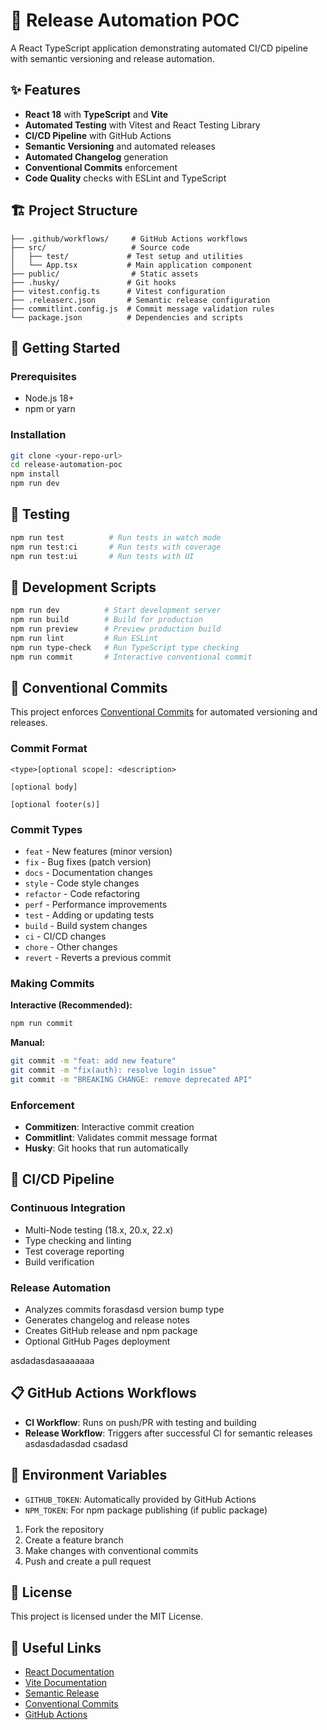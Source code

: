 # 🚀 Release Automation POC

A React TypeScript application demonstrating automated CI/CD pipeline with semantic versioning and release automation.

## ✨ Features

- **React 18** with **TypeScript** and **Vite**
- **Automated Testing** with Vitest and React Testing Library
- **CI/CD Pipeline** with GitHub Actions
- **Semantic Versioning** and automated releases
- **Automated Changelog** generation
- **Conventional Commits** enforcement
- **Code Quality** checks with ESLint and TypeScript

## 🏗️ Project Structure

```
├── .github/workflows/     # GitHub Actions workflows
├── src/                   # Source code
│   ├── test/             # Test setup and utilities
│   └── App.tsx           # Main application component
├── public/                # Static assets
├── .husky/               # Git hooks
├── vitest.config.ts      # Vitest configuration
├── .releaserc.json       # Semantic release configuration
├── commitlint.config.js  # Commit message validation rules
└── package.json          # Dependencies and scripts
```

## 🚀 Getting Started

### Prerequisites

- Node.js 18+
- npm or yarn

### Installation

```bash
git clone <your-repo-url>
cd release-automation-poc
npm install
npm run dev
```

## 🧪 Testing

```bash
npm run test          # Run tests in watch mode
npm run test:ci       # Run tests with coverage
npm run test:ui       # Run tests with UI
```

## 🔧 Development Scripts

```bash
npm run dev          # Start development server
npm run build        # Build for production
npm run preview      # Preview production build
npm run lint         # Run ESLint
npm run type-check   # Run TypeScript type checking
npm run commit       # Interactive conventional commit
```

## 📝 Conventional Commits

This project enforces [Conventional Commits](https://www.conventionalcommits.org/) for automated versioning and releases.

### Commit Format

```
<type>[optional scope]: <description>

[optional body]

[optional footer(s)]
```

### Commit Types

- `feat` - New features (minor version)
- `fix` - Bug fixes (patch version)
- `docs` - Documentation changes
- `style` - Code style changes
- `refactor` - Code refactoring
- `perf` - Performance improvements
- `test` - Adding or updating tests
- `build` - Build system changes
- `ci` - CI/CD changes
- `chore` - Other changes
- `revert` - Reverts a previous commit

### Making Commits

**Interactive (Recommended):**

```bash
npm run commit
```

**Manual:**

```bash
git commit -m "feat: add new feature"
git commit -m "fix(auth): resolve login issue"
git commit -m "BREAKING CHANGE: remove deprecated API"
```

### Enforcement

- **Commitizen**: Interactive commit creation
- **Commitlint**: Validates commit message format
- **Husky**: Git hooks that run automatically

## 🚀 CI/CD Pipeline

### Continuous Integration

- Multi-Node testing (18.x, 20.x, 22.x)
- Type checking and linting
- Test coverage reporting
- Build verification

### Release Automation

- Analyzes commits forasdasd version bump type
- Generates changelog and release notes
- Creates GitHub release and npm package
- Optional GitHub Pages deployment

asdadasdasaaaaaaa

## 📋 GitHub Actions Workflows

- **CI Workflow**: Runs on push/PR with testing and building
- **Release Workflow**: Triggers after successful CI for semantic releases
  asdasdadasdad
  csadasd

## 🔐 Environment Variables

- `GITHUB_TOKEN`: Automatically provided by GitHub Actions
- `NPM_TOKEN`: For npm package publishing (if public package)

1. Fork the repository
2. Create a feature branch
3. Make changes with conventional commits
4. Push and create a pull request

## 📝 License

This project is licensed under the MIT License.

## 🔗 Useful Links

- [React Documentation](https://react.dev/)
- [Vite Documentation](https://vitejs.dev/)
- [Semantic Release](https://semantic-release.gitbook.io/)
- [Conventional Commits](https://www.conventionalcommits.org/)
- [GitHub Actions](https://docs.github.com/en/actions)
